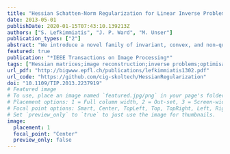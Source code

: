 ```yaml
---
title: "Hessian Schatten-Norm Regularization for Linear Inverse Problems"
date: 2013-05-01
publishDate: 2020-01-15T07:43:10.139213Z
authors: ["S. Lefkimmiatis", "J. P. Ward", "M. Unser"]
publication_types: ["2"]
abstract: "We introduce a novel family of invariant, convex, and non-quadratic functionals that we employ to derive regularized solutions of ill-posed linear inverse imaging problems. The proposed regularizers involve the Schatten norms of the Hessian matrix, which are computed at every pixel of the image. They can be viewed as second-order extensions of the popular total-variation (TV) semi-norm since they satisfy the same invariance properties. Meanwhile, by taking advantage of second-order derivatives, they avoid the staircase effect, a common artifact of TV-based reconstructions, and perform well for a wide range of applications. To solve the corresponding optimization problems, we propose an algorithm that is based on a primal-dual formulation. A fundamental ingredient of this algorithm is the projection of matrices onto Schatten norm balls of arbitrary radius. This operation is performed efficiently based on a direct link we provide between vector projections onto norm balls and matrix projections onto Schatten norm balls. Finally, we demonstrate the effectiveness of the proposed methods through experimental results on several inverse imaging problems with real and simulated data."
featured: true
publication: "*IEEE Transactions on Image Processing*"
tags: ["Hessian matrices;image reconstruction;inverse problems;optimisation;vectors;Hessian Schatten-Norm regularization;invariant functional;convex functional;nonquadratic functional;ill-posed linear inverse imaging problem;Hessian matrix projection;second-order extension;total-variation seminorm ball;second-order derivative;staircase effect;TV-based reconstruction;optimization problem;primal-dual formulation;Schatten norm ball;vector projection;arbitrary radius;Image reconstruction;TV;Vectors;Imaging;Minimization;Linear programming;Inverse problems;Eigenvalue optimization;Hessian operator;image reconstruction;matrix projections;Schatten norms;Algorithms;Diagnostic Imaging;Face;Humans;Image Processing", "Computer-Assisted;Models", "Theoretical"]
url_pdf: "http://bigwww.epfl.ch/publications/lefkimmiatis1302.pdf"
url_code: "https://github.com/cig-skoltech/HessianRegularization"
doi: "10.1109/TIP.2013.2237919"
# Featured image
# To use, place an image named `featured.jpg/png` in your page's folder.
# Placement options: 1 = Full column width, 2 = Out-set, 3 = Screen-width
# Focal point options: Smart, Center, TopLeft, Top, TopRight, Left, Right, BottomLeft, Bottom, BottomRight
# Set `preview_only` to `true` to just use the image for thumbnails.
image:
  placement: 1
  focal_point: "Center"
  preview_only: false
---
```


